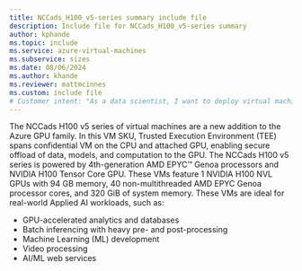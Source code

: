 ```yaml
---
title: NCCads_H100_v5-series summary include file
description: Include file for NCCads_H100_v5-series summary
author: kphande
ms.topic: include
ms.service: azure-virtual-machines
ms.subservice: sizes
ms.date: 08/06/2024
ms.author: khande
ms.reviewer: mattmcinnes
ms.custom: include file
# Customer intent: "As a data scientist, I want to deploy virtual machines with advanced GPU capabilities, so that I can efficiently run applied AI workloads and enhance machine learning development."
---
```

The NCCads H100 v5 series of virtual machines are a new addition to the Azure GPU family. In this VM SKU, Trusted Execution Environment (TEE) spans confidential VM on the CPU and attached GPU, enabling secure offload of data, models, and computation to the GPU.
The NCCads H100 v5 series is powered by 4th-generation AMD EPYC™ Genoa processors and NVIDIA H100 Tensor Core GPU. These VMs feature 1 NVIDIA H100 NVL GPUs with 94 GB memory, 40 non-multithreaded AMD EPYC Genoa processor cores, and 320 GiB of system memory. These VMs are ideal for real-world Applied AI workloads, such as:

- GPU-accelerated analytics and databases
- Batch inferencing with heavy pre- and post-processing
- Machine Learning (ML) development
- Video processing
- AI/ML web services
